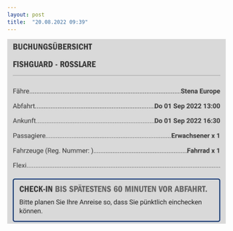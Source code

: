 ```yaml
---
layout: post
title:  "20.08.2022 09:39"
---
```



![](/assets/telegram-cloud-photo-size-2-5217461211472445956-y.jpg)
